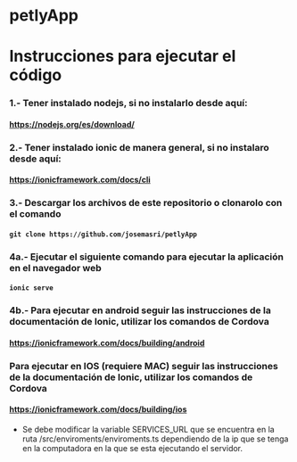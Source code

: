 # petlyApp
# Instrucciones para ejecutar el código
### 1.- Tener instalado nodejs, si no instalarlo desde aquí:
#### https://nodejs.org/es/download/
### 2.- Tener instalado ionic de manera general, si no instalaro desde aquí:
#### https://ionicframework.com/docs/cli
### 3.- Descargar los archivos de este repositorio o clonarolo con el comando
#### ``git clone https://github.com/josemasri/petlyApp``
### 4a.- Ejecutar el siguiente comando para ejecutar la aplicación en el navegador web
#### ``ionic serve``
### 4b.- Para ejecutar en android seguir las instrucciones de la documentación de Ionic, utilizar los comandos de Cordova
#### https://ionicframework.com/docs/building/android
### Para ejecutar en IOS (requiere MAC) seguir las instrucciones de la documentación de Ionic, utilizar los comandos de Cordova
#### https://ionicframework.com/docs/building/ios
* Se debe modificar la variable SERVICES_URL que se encuentra en la ruta /src/enviroments/enviroments.ts dependiendo de la ip que se tenga en la computadora en la que se esta ejecutando el servidor. 
